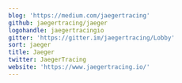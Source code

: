 ```yaml
---
blog: 'https://medium.com/jaegertracing'
github: jaegertracing/jaeger
logohandle: jaegertracingio
gitter: 'https://gitter.im/jaegertracing/Lobby'
sort: jaeger
title: Jaeger
twitter: JaegerTracing
website: 'https://www.jaegertracing.io/'
---
```

